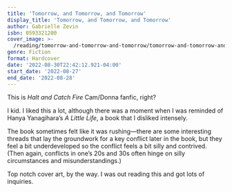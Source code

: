 ```yaml
---
title: 'Tomorrow, and Tomorrow, and Tomorrow'
display_title: 'Tomorrow, and Tomorrow, and Tomorrow'
author: Gabrielle Zevin
isbn: 0593321200
cover_image: >-
  /reading/tomorrow-and-tomorrow-and-tomorrow/tomorrow-and-tomorrow-and-tomorrow.jpg
genre: Fiction
format: Hardcover
date: '2022-08-30T22:42:12.921-04:00'
start_date: '2022-08-27'
end_date: '2022-08-28'
---
```


This is *Halt and Catch Fire* Cam/Donna fanfic, right?

I kid. I liked this a lot, although there was a moment when I was reminded of Hanya Yanagihara’s *A Little Life*, a book that I disliked intensely.

The book sometimes felt like it was rushing—there are some interesting threads that lay the groundwork for a key conflict later in the book, but they feel a bit underdeveloped so the conflict feels a bit silly and contrived. (Then again, conflicts in one’s 20s and 30s often hinge on silly circumstances and misunderstandings.)

Top notch cover art, by the way. I was out reading this and got lots of inquiries.

